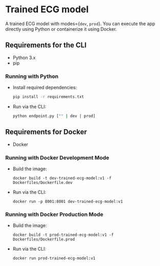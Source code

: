 # Trained ECG model

A trained ECG model with modes={`dev`, `prod`}. You can execute the app directly using Python or containerize it using Docker.

## Requirements for the CLI

- Python 3.x
- pip

### Running with Python

- Install required dependencies:
  ```bash
  pip install -r requirements.txt
  ```
- Run via the CLI:
  ```bash
  python endpoint.py ["" | dev | prod]
  ```

## Requirements for Docker

- Docker

### Running with Docker Development Mode

- Build the image:
  ```docker
  docker build -t dev-trained-ecg-model:v1 -f Dockerfiles/Dockerfile.dev
  ```
- Run via the CLI:
  ```docker
  docker run -p 8001:8001 dev-trained-ecg-model:v1
  ```

### Running with Docker Production Mode

- Build the image:
  ```docker
  docker build -t prod-trained-ecg-model:v1 -f Dockerfiles/Dockerfile.prod
  ```
- Run via the CLI:
  ```docker
  docker run prod-trained-ecg-model:v1
  ```
